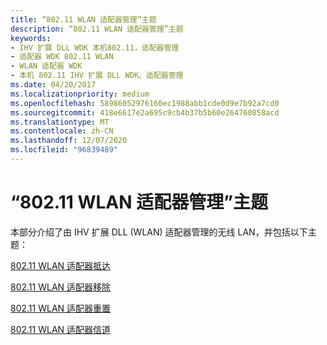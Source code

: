 ```yaml
---
title: “802.11 WLAN 适配器管理”主题
description: “802.11 WLAN 适配器管理”主题
keywords:
- IHV 扩展 DLL WDK 本机802.11，适配器管理
- 适配器 WDK 802.11 WLAN
- WLAN 适配器 WDK
- 本机 802.11 IHV 扩展 DLL WDK、适配器管理
ms.date: 04/20/2017
ms.localizationpriority: medium
ms.openlocfilehash: 58986052976160ec1988abb1cde0d9e7b92a7cd0
ms.sourcegitcommit: 418e6617e2a695c9cb4b37b5b60e264760858acd
ms.translationtype: MT
ms.contentlocale: zh-CN
ms.lasthandoff: 12/07/2020
ms.locfileid: "96839489"
---
```

# <a name="80211-wlan-adapter-management-topics"></a>“802.11 WLAN 适配器管理”主题




 

本部分介绍了由 IHV 扩展 DLL (WLAN) 适配器管理的无线 LAN，并包括以下主题：

[802.11 WLAN 适配器抵达](802-11-wlan-adapter-arrival.md)

[802.11 WLAN 适配器移除](802-11-wlan-adapter-removal.md)

[802.11 WLAN 适配器重置](802-11-wlan-adapter-reset.md)

[802.11 WLAN 适配器信道](802-11-wlan-adapter-communication-channel.md)

 

 





